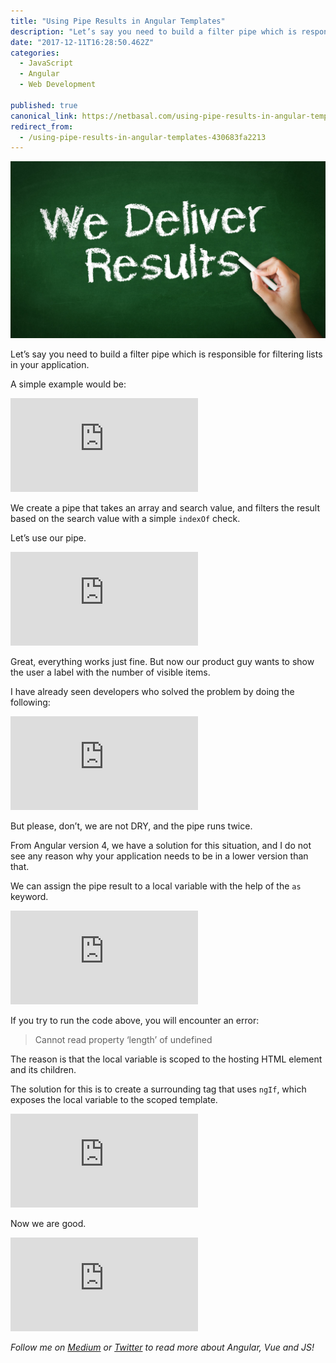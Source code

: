 ```yaml
---
title: "Using Pipe Results in Angular Templates"
description: "Let’s say you need to build a filter pipe which is responsible for filtering lists in your application. We create a pipe that takes an array and search value, and filters the result based on the…"
date: "2017-12-11T16:28:50.462Z"
categories: 
  - JavaScript
  - Angular
  - Web Development

published: true
canonical_link: https://netbasal.com/using-pipe-results-in-angular-templates-430683fa2213
redirect_from:
  - /using-pipe-results-in-angular-templates-430683fa2213
---
```


![](./asset-1.jpeg)

Let’s say you need to build a filter pipe which is responsible for filtering lists in your application.

A simple example would be:

<Embed src="https://gist.github.com/NetanelBasal/43d689709939baab9702c3182da76c1c.js" aspectRatio={0.357} caption="" />

We create a pipe that takes an array and search value, and filters the result based on the search value with a simple `indexOf` check.

Let’s use our pipe.

<Embed src="https://gist.github.com/NetanelBasal/822da398605def66176d74a95e2d001d.js" aspectRatio={0.357} caption="" />

Great, everything works just fine. But now our product guy wants to show the user a label with the number of visible items.

I have already seen developers who solved the problem by doing the following:

<Embed src="https://gist.github.com/NetanelBasal/afde3b15721b4cb47fb0d8bbdb2c37fd.js" aspectRatio={0.357} caption="" />

But please, don’t, we are not DRY, and the pipe runs twice.

From Angular version 4, we have a solution for this situation, and I do not see any reason why your application needs to be in a lower version than that.

We can assign the pipe result to a local variable with the help of the `as` keyword.

<Embed src="https://gist.github.com/NetanelBasal/9cf9cde3fba784a70ac2d13b23cb3e67.js" aspectRatio={0.357} caption="" />

If you try to run the code above, you will encounter an error:

> Cannot read property ‘length’ of undefined

The reason is that the local variable is scoped to the hosting HTML element and its children.

The solution for this is to create a surrounding tag that uses `ngIf`, which exposes the local variable to the scoped template.

<Embed src="https://gist.github.com/NetanelBasal/e22fc00dd03c329aea1c77679f0f574a.js" aspectRatio={0.357} caption="" />

Now we are good.

<Embed src="https://stackblitz.com/edit/angular-wxff2b?embed=1" aspectRatio={undefined} caption="Live demo from StackBlitz. Try editing the code yourself." />

_Follow me on_ [_Medium_](https://medium.com/@NetanelBasal/) _or_ [_Twitter_](https://twitter.com/NetanelBasal) _to read more about Angular, Vue and JS!_
